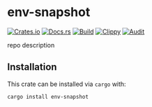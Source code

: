 # env-snapshot
[![Crates.io](https://img.shields.io/crates/v/env-snapshot)](https://crates.io/crates/env-snapshot) 
[![Docs.rs](https://docs.rs/env-snapshot/badge.svg)](https://docs.rs/env-snapshot) 
[![Build](https://github.com/Ewpratten/env-snapshot/actions/workflows/build.yml/badge.svg)](https://github.com/Ewpratten/env-snapshot/actions/workflows/build.yml)
[![Clippy](https://github.com/Ewpratten/env-snapshot/actions/workflows/clippy.yml/badge.svg)](https://github.com/Ewpratten/env-snapshot/actions/workflows/clippy.yml)
[![Audit](https://github.com/Ewpratten/env-snapshot/actions/workflows/audit.yml/badge.svg)](https://github.com/Ewpratten/env-snapshot/actions/workflows/audit.yml)


repo description

## Installation

This crate can be installed via `cargo` with:

```sh
cargo install env-snapshot
```
